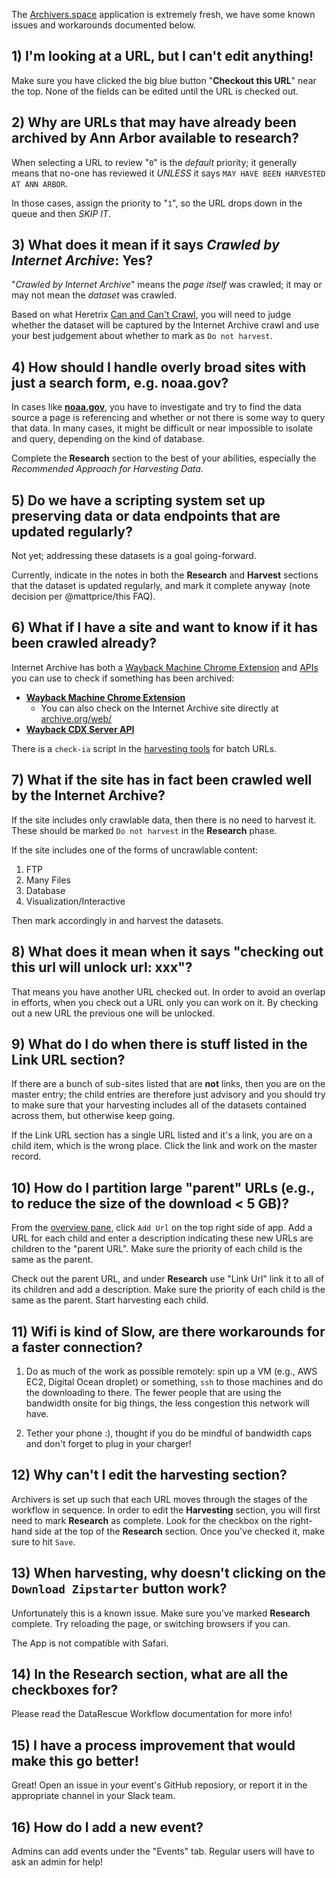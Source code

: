 The [Archivers.space](https://www.archivers.space/) application is extremely fresh, we have some known issues and workarounds documented below.

## 1) I'm looking at a URL, but I can't edit anything!

Make sure you have clicked the big blue button "**Checkout this URL**" near the top. None of the fields can be edited until the URL is checked out.

## 2) Why are URLs that may have already been archived by Ann Arbor available to research?

When selecting a URL to review "`0`" is the *default* priority; it generally means that no-one has reviewed it *UNLESS* it says `MAY HAVE BEEN HARVESTED AT ANN ARBOR`.

In those cases, assign the priority to "`1`", so the URL drops down in the queue and then *SKIP IT*.

## 3) What does it mean if it says _Crawled by Internet Archive_: Yes?

"_Crawled by Internet Archive_" means the *page itself* was crawled; it may or may not mean the *dataset* was crawled.

Based on what Heretrix [Can and Can't Crawl](https://edgi-govdata-archiving.github.io/guides/internet-archive-crawler/), you will need to judge whether the dataset will be captured by the Internet Archive crawl and use your best judgement about whether to mark as `Do not harvest`.

## 4) How should I handle overly broad sites with just a search form, e.g. noaa.gov?

In cases like [**noaa.gov**](http://www.noaa.gov/), you have to investigate  and try to find the data source a page is referencing and whether or not there is some way to query that data.
In many cases, it might be difficult or near impossible to isolate and query, depending on the kind of database.

Complete the **Research** section to the best of your abilities, especially the _Recommended Approach for Harvesting Data_.

## 5) Do we have a scripting system set up preserving data or data endpoints that are updated regularly?

Not yet; addressing these datasets is a goal going-forward.

Currently, indicate in the notes in both the **Research** and **Harvest** sections that the dataset is updated regularly, and mark it complete anyway (note decision per @mattprice/this FAQ).

## 6) What if I have a site and want to know if it has been crawled already?

Internet Archive has both a [Wayback Machine Chrome Extension](https://chrome.google.com/webstore/detail/wayback-machine/fpnmgdkabkmnadcjpehmlllkndpkmiak) and [APIs](https://archive.org/help/wayback_api.php) you can use to check if something has been archived:

- [**Wayback Machine Chrome Extension**](https://chrome.google.com/webstore/detail/wayback-machine/fpnmgdkabkmnadcjpehmlllkndpkmiak)
  - You can also check on the Internet Archive site directly at [archive.org/web/](https://archive.org/web/)
- [**Wayback CDX Server API**](https://github.com/internetarchive/wayback/tree/master/wayback-cdx-server)

There is a `check-ia` script in the [harvesting tools](https://github.com/edgi-govdata-archiving/harvesting-tools/tree/master/url-check) for batch URLs.

## 7) What if the site has in fact been crawled well by the Internet Archive?

If the site includes only crawlable data, then there is no need to harvest it. These should be marked `Do not harvest` in the **Research** phase.

If the site includes one of the forms of uncrawlable content:  
1) FTP  
2) Many Files  
3) Database  
4) Visualization/Interactive  

Then mark accordingly in and harvest the datasets.

## 8) What does it mean when it says "checking out this url will unlock url: xxx"?

That means you have another URL checked out. In order to avoid an overlap in efforts, when you check out a URL only you can work on it. By checking out a new URL the previous one will be unlocked.

## 9) What do I do when there is stuff listed in the Link URL section?

If there are a bunch of sub-sites listed that are **not** links, then you are on the master entry; the child entries are therefore just advisory and you should try to make sure that your harvesting includes all of the datasets contained across them, but otherwise keep going.

If the Link URL section has a single URL listed and it's a link, you are on a child item, which is the wrong place. Click the link and work on the master record.

## 10) How do I partition large "parent" URLs (e.g., to reduce the size of the download < 5 GB)?

From the [overview pane](https://www.archivers.space/urls?phase=research), click `Add Url` on the top right side of app. Add a URL for each child and enter a description indicating these new URLs are children to the "parent URL". Make sure the priority of each child is the same as the parent.

Check out the parent URL, and under **Research** use "Link Url" link it to all of its children and add a description. Make sure the priority of each child is the same as the parent. Start harvesting each child.

## 11) Wifi is kind of Slow, are there workarounds for a faster connection?

1. Do as much of the work as possible remotely: spin up a VM (e.g., AWS EC2, Digital Ocean droplet) or something, `ssh` to those machines and do the downloading to there. The fewer people that are using the bandwidth onsite for big things, the less congestion this network will have.

2. Tether your phone :), thought if you do be mindful of bandwidth caps and don't forget to plug in your charger!

## 12) Why can't I edit the harvesting section?

Archivers is set up such that each URL moves through the stages of the workflow in sequence. In order to edit the **Harvesting** section, you will first need to mark **Research** as complete. Look for the checkbox on the right-hand side at the top of the **Research** section. Once you've checked it, make sure to hit `Save`.

## 13) When harvesting, why doesn't clicking on the `Download Zipstarter` button work?

Unfortunately this is a known issue. Make sure you've marked **Research** complete. Try reloading the page, or switching browsers if you can.

The App is not compatible with Safari.

## 14) In the **Research** section, what are all the checkboxes for?

Please read the DataRescue Workflow documentation for more info!

## 15) I have a process improvement that would make this go better!

Great! Open an issue in your event's GitHub reposiory, or report it in the appropriate channel in your Slack team.


## 16) How do I add a new event?

Admins can add events under the "Events" tab. Regular users will have to ask an admin for help!
